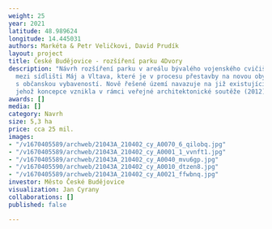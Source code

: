 ```yaml
---
weight: 25
year: 2021
latitude: 48.989624
longitude: 14.445031
authors: Markéta & Petr Veličkovi, David Prudík
layout: project
title: České Budějovice - rozšíření parku 4Dvory
description: "Návrh rozšíření parku v areálu bývalého vojenského cvičiště a kasáren,
  mezi sídlišti Máj a Vltava, které je v procesu přestavby na novou obytnou čtvrť
  s občanskou vybaveností. Nově řešené území navazuje na již existující Park 4 Dvory,
  jehož koncepce vznikla v rámci veřejné architektonické soutěže (2012).\t\t\n"
awards: []
media: []
category: Navrh
size: 5,3 ha
price: cca 25 mil.
images:
- "/v1670405589/archweb/21043A_210402_cy_A0070_6_qilobq.jpg"
- "/v1670405589/archweb/21043A_210402_cy_A0001_1_vvnft1.jpg"
- "/v1670405589/archweb/21043A_210402_cy_A0040_mvu6gp.jpg"
- "/v1670405590/archweb/21043A_210402_cy_A0010_dtzen8.jpg"
- "/v1670405589/archweb/21043A_210402_cy_A0021_ffwbnq.jpg"
investor: Město České Budějovice
visualization: Jan Cyrany
collaborations: []
published: false

---
```

